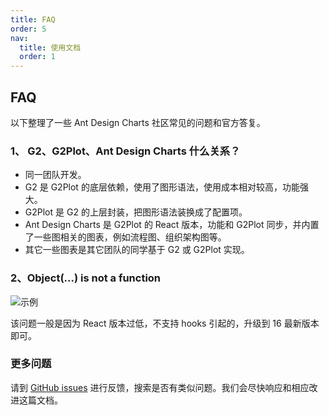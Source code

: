 ```yaml
---
title: FAQ
order: 5
nav:
  title: 使用文档
  order: 1
---
```


## FAQ

以下整理了一些 Ant Design Charts 社区常见的问题和官方答复。

### 1、 G2、G2Plot、Ant Design Charts 什么关系？

- 同一团队开发。
- G2 是 G2Plot 的底层依赖，使用了图形语法，使用成本相对较高，功能强大。
- G2Plot 是 G2 的上层封装，把图形语法装换成了配置项。
- Ant Design Charts 是 G2Plot 的 React 版本，功能和 G2Plot 同步，并内置了一些图相关的图表，例如流程图、组织架构图等。
- 其它一些图表是其它团队的同学基于 G2 或 G2Plot 实现。

### 2、Object(...) is not a function

<img src="https://gw.alipayobjects.com/mdn/rms_d314dd/afts/img/A*GnrEQZUVa5AAAAAAAAAAAAAAARQnAQ" alt="示例" />

该问题一般是因为 React 版本过低，不支持 hooks 引起的，升级到 16 最新版本即可。

### 更多问题

请到 [GitHub issues](https://github.com/ant-design/ant-design-charts/issues) 进行反馈，搜索是否有类似问题。我们会尽快响应和相应改进这篇文档。
